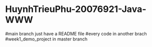 # HuynhTrieuPhu-20076921-Java-WWW

#main branch just have a README file
#every code in another brach
#week1_demo_project in master branch
